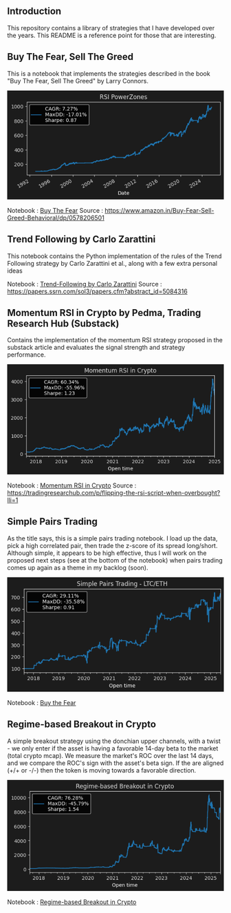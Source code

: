 ## Introduction

This repository contains a library of strategies that I have developed over the years. This README is a reference point for those that are interesting.

## Buy The Fear, Sell The Greed 

This is a notebook that implements the strategies described in the book "Buy The Fear, Sell The Greed" by Larry Connors.

![Alt text](figures/rsi_powerzones.png)

Notebook : [Buy The Fear](https://github.com/chickenopoulos/strategy-library/blob/master/Buy%20The%20Fear.ipynb)
Source : https://www.amazon.in/Buy-Fear-Sell-Greed-Behavioral/dp/0578206501

## Trend Following by Carlo Zarattini

This notebook contains the Python implementation of the rules of the Trend Following strategy by Carlo Zarattini et al., along with a few extra personal ideas

Notebook : [Trend-Following by Carlo Zarattini](https://github.com/chickenopoulos/strategy-library/blob/master/Trend-Following%20by%20Carlo%20Zarattini.ipynb)
Source : https://papers.ssrn.com/sol3/papers.cfm?abstract_id=5084316

## Momentum RSI in Crypto by Pedma, Trading Research Hub (Substack)

Contains the implementation of the momentum RSI strategy proposed in the substack article and evaluates the signal strength and strategy performance.

![Alt text](figures/momentum_rsi_crypto_pedma.png)

Notebook : [Momentum RSI in Crypto](https://github.com/chickenopoulos/strategy-library/blob/master/Momentum%20RSI%20in%20Crypto%20-%20Trading%20Research%20Hub%2C%20Substack.ipynb)
Source : https://tradingresearchub.com/p/flipping-the-rsi-script-when-overbought?lli=1

## Simple Pairs Trading

As the title says, this is a simple pairs trading notebook. I load up the data, pick a high correlated pair, then trade the z-score of its spread long/short. Although simple, 
it appears to be high effective, thus I will work on the proposed next steps (see at the bottom of the notebook) when pairs trading comes up again as a theme in my backlog (soon).

![Alt text](figures/simple_pairs_trading_ltc_eth.png)

Notebook : [Buy the Fear](https://github.com/chickenopoulos/strategy-library/blob/master/Buy%20The%20Fear.ipynb)

## Regime-based Breakout in Crypto

A simple breakout strategy using the donchian upper channels, with a twist - we only enter if the asset is having a favorable 14-day beta to the market (total crypto mcap). We measure
the market's ROC over the last 14 days, and we compare the ROC's sign with the asset's beta sign. If the are aligned (+/+ or -/-) then the token is moving towards a favorable direction.

![Alt text](figures/regime_based_breakout_in_crypto.png)

Notebook : [Regime-based Breakout in Crypto](https://github.com/chickenopoulos/strategy-library/blob/master/Regime-based%20Breakout%20in%20Crypto.ipynb)